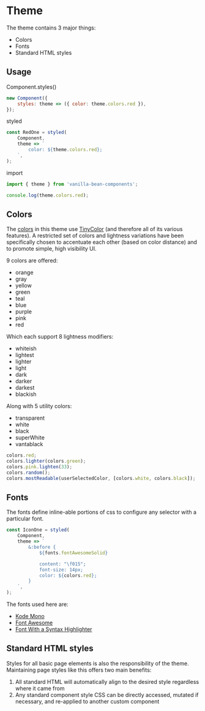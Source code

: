 # Theme

The theme contains 3 major things:

- Colors
- Fonts
- Standard HTML styles

## Usage

Component.styles()

```js
new Component({
	styles: theme => ({ color: theme.colors.red }),
});
```

styled

```js
const RedOne = styled(
	Component,
	theme => `
		color: ${theme.colors.red};
	`,
);
```

import

```js
import { theme } from 'vanilla-bean-components';

console.log(theme.colors.red);
```

## Colors

The [colors](./theme/colors.js) in this theme use [TinyColor](https://github.com/scttcper/tinycolor) (and therefore all of its various features). A restricted set of colors and lightness variations have been specifically chosen to accentuate each other (based on color distance) and to promote simple, high visibility UI.

9 colors are offered:

- orange
- gray
- yellow
- green
- teal
- blue
- purple
- pink
- red

Which each support 8 lightness modifiers:

- whiteish
- lightest
- lighter
- light
- dark
- darker
- darkest
- blackish

Along with 5 utility colors:

- transparent
- white
- black
- superWhite
- vantablack

```js
colors.red;
colors.lighter(colors.green);
colors.pink.lighten(33);
colors.random();
colors.mostReadable(userSelectedColor, [colors.white, colors.black]);
```

## Fonts

The fonts define inline-able portions of css to configure any selector with a particular font.

```js
const IconOne = styled(
	Component,
	theme => `
		&:before {
			${fonts.fontAwesomeSolid}

			content: "\f015";
			font-size: 14px;
			color: ${colors.red};
		}
	`,
);
```

The fonts used here are:

- [Kode Mono](https://kodemono.com/)
- [Font Awesome](https://fontawesome.com/)
- [Font With a Syntax Highlighter](https://blog.glyphdrawing.club/font-with-built-in-syntax-highlighting/)

## Standard HTML styles

Styles for all basic page elements is also the responsibility of the theme. Maintaining page styles like this offers two main benefits:

1. All standard HTML will automatically align to the desired style regardless where it came from
2. Any standard component style CSS can be directly accessed, mutated if necessary, and re-applied to another custom component
